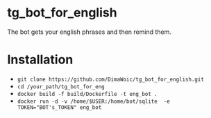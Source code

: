 # tg_bot_for_english

The bot gets your english phrases and then remind them.

# Installation

 - `git clone https://github.com/DimaWoic/tg_bot_for_english.git`
 - `cd /your_path/tg_bot_for_eng`
 - `docker build -f build/Dockerfile -t eng_bot .`
 - `docker run -d -v /home/$USER:/home/bot/sqlite  -e TOKEN="BOT's_TOKEN" eng_bot`
